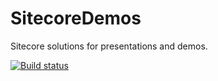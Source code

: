 # SitecoreDemos
Sitecore solutions for presentations and demos.

[![Build status](https://ci.appveyor.com/api/projects/status/t9aiupbwhshdnhw2/branch/master?svg=true)](https://ci.appveyor.com/project/marcduiker/sitecoredemos/branch/master)
